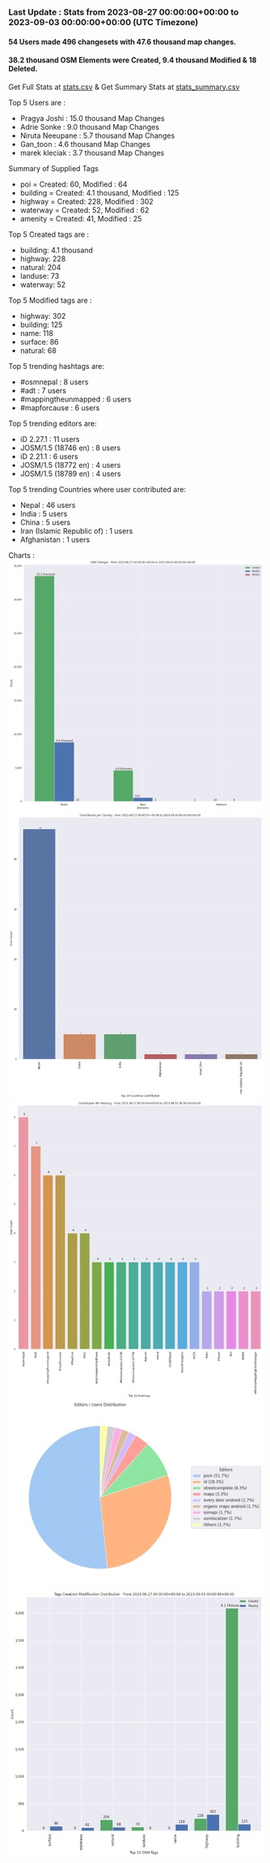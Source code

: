 ### Last Update : Stats from 2023-08-27 00:00:00+00:00 to 2023-09-03 00:00:00+00:00 (UTC Timezone)

#### 54 Users made 496 changesets with 47.6 thousand map changes.
#### 38.2 thousand OSM Elements were Created, 9.4 thousand Modified & 18 Deleted.
Get Full Stats at [stats.csv](/stats/Nepal/Weekly/stats.csv)
 & Get Summary Stats at [stats_summary.csv](/stats/Nepal/Weekly/stats_summary.csv)

Top 5 Users are : 
- Pragya Joshi : 15.0 thousand Map Changes
- Adrie Sonke : 9.0 thousand Map Changes
- Niruta Neeupane : 5.7 thousand Map Changes
- Gan_toon : 4.6 thousand Map Changes
- marek kleciak : 3.7 thousand Map Changes

Summary of Supplied Tags
- poi = Created: 60, Modified : 64
- building = Created: 4.1 thousand, Modified : 125
- highway = Created: 228, Modified : 302
- waterway = Created: 52, Modified : 62
- amenity = Created: 41, Modified : 25


Top 5 Created tags are :
- building: 4.1 thousand
- highway: 228
- natural: 204
- landuse: 73
- waterway: 52


Top 5 Modified tags are :
- highway: 302
- building: 125
- name: 118
- surface: 86
- natural: 68


Top 5 trending hashtags are:
- #osmnepal : 8 users
- #adt : 7 users
- #mappingtheunmapped : 6 users
- #mapforcause : 6 users


Top 5 trending editors are:
- iD 2.27.1 : 11 users
- JOSM/1.5 (18746 en) : 8 users
- iD 2.21.1 : 6 users
- JOSM/1.5 (18772 en) : 4 users
- JOSM/1.5 (18789 en) : 4 users


Top 5 trending Countries where user contributed are:
- Nepal : 46 users
- India : 5 users
- China : 5 users
- Iran (Islamic Republic of) : 1 users
- Afghanistan : 1 users


 Charts : 
![Alt text](./stats_osm_changes.png) 
![Alt text](./stats_users_per_country.png) 
![Alt text](./stats_users_per_hashtag.png) 
![Alt text](./stats_editors_pie_chart.png) 
![Alt text](./stats_tags.png) 
